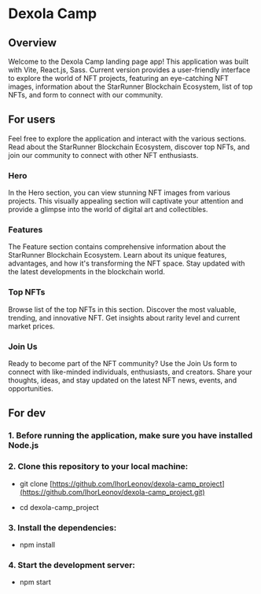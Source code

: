 # Dexola Camp

## Overview

Welcome to the Dexola Camp landing page app!
This application was built with Vite, React.js, Sass.
Current version provides a user-friendly interface to explore the world of NFT projects, featuring an eye-catching NFT images, information about the StarRunner Blockchain Ecosystem, list of top NFTs, and form to connect with our community.

## For users

Feel free to explore the application and interact with the various sections.
Read about the StarRunner Blockchain Ecosystem, discover top NFTs, and join our community to connect with other NFT enthusiasts.

### Hero

In the Hero section, you can view stunning NFT images from various projects. This visually appealing section will captivate your attention and provide a glimpse into the world of digital art and collectibles.

### Features

The Feature section contains comprehensive information about the StarRunner Blockchain Ecosystem. Learn about its unique features, advantages, and how it's transforming the NFT space. Stay updated with the latest developments in the blockchain world.

### Top NFTs

Browse list of the top NFTs in this section. Discover the most valuable, trending, and innovative NFT. Get insights about rarity
level and current market prices.

### Join Us

Ready to become part of the NFT community? Use the Join Us form to connect with like-minded individuals, enthusiasts, and creators. Share your thoughts, ideas, and stay updated on the latest NFT news, events, and opportunities.

## For dev

### 1. Before running the application, make sure you have installed Node.js

### 2. Clone this repository to your local machine:

- git clone [https://github.com/IhorLeonov/dexola-camp_project](https://github.com/IhorLeonov/dexola-camp_project.git)

- cd dexola-camp_project

### 3. Install the dependencies:

- npm install

### 4. Start the development server:

- npm start
